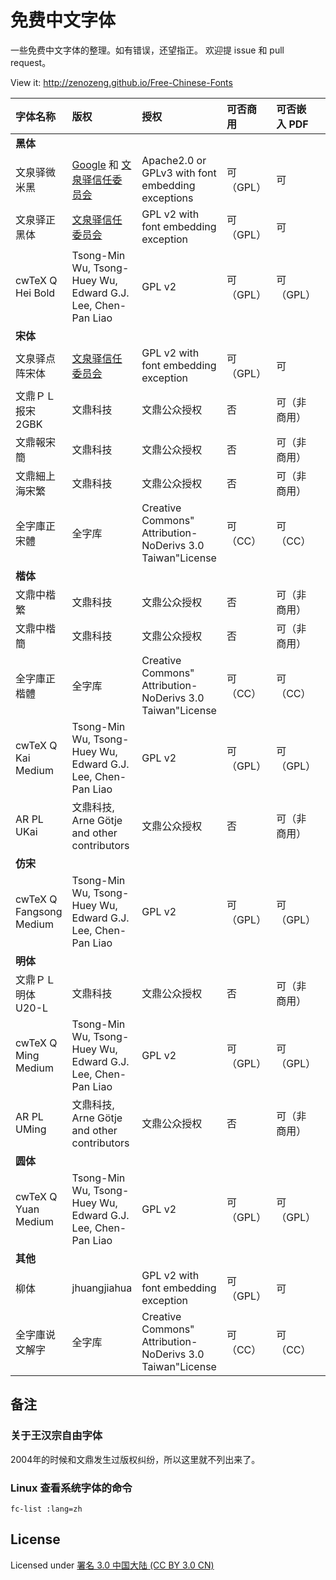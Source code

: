 # 免费中文字体

一些免费中文字体的整理。如有错误，还望指正。
欢迎提 issue 和 pull request。

View it: http://zenozeng.github.io/Free-Chinese-Fonts



字体名称 | 版权 | 授权 | 可否商用 | 可否嵌入 PDF | 备注 | 链接
:--- | :--- | :--- | :--- | :--- | :--- | :---
**黑体** | | | | | |
文泉驿微米黑 | [Google](http://www.google.com/intl/en/contact/) 和 [文泉驿信任委员会](http://wenq.org/wqy2/index.cgi?CopyrightPolicy) | Apache2.0 or GPLv3 with font embedding exceptions | 可（GPL） | 可 | 无 | http://wenq.org/wqy2/index.cgi?MicroHei
文泉驿正黑体 |  [文泉驿信任委员会](http://wenq.org/wqy2/index.cgi?CopyrightPolicy) | GPL v2 with font embedding exception | 可（GPL） | 可 | 无 | http://wenq.org/wqy2/index.cgi?ZenHei
cwTeX Q Hei Bold | Tsong-Min Wu, Tsong-Huey Wu, Edward G.J. Lee, Chen-Pan Liao | GPL v2 | 可（GPL）| 可（GPL）| [cwtex-q-fonts](https://code.google.com/p/cwtex-q-fonts/) | https://code.google.com/p/cwtex-q-fonts/
**宋体** | | | | | |
文泉驿点阵宋体 | [文泉驿信任委员会](http://wenq.org/wqy2/index.cgi?CopyrightPolicy) | GPL v2 with font embedding exception | 可（GPL） | 可 | 无 | http://wenq.org/wqy2/index.cgi?BitmapSong
文鼎ＰＬ报宋2GBK | 文鼎科技 | 文鼎公众授权 | 否 | 可（非商用） | [授权书](http://www.arphic.com/cn/news/2010/20100420.html) | http://www.arphic.com/cn/news/2010/20100420.html
文鼎報宋簡 | 文鼎科技 | 文鼎公众授权 | 否 | 可（非商用） | [授权书](http://www.arphic.com/tw/service/support/support\_mac\_cont.asp?id=8&toppage=1) | http://www.arphic.com/tw/service/support/support\_mac\_cont.asp?id=8&toppage=1
文鼎細上海宋繁 | 文鼎科技 | 文鼎公众授权 | 否 | 可（非商用） | [授权书](http://www.arphic.com/tw/service/support/support\_mac\_cont.asp?id=8&toppage=1) | http://www.arphic.com/tw/service/support/support\_mac\_cont.asp?id=8&toppage=1
全字庫正宋體 | 全字库 | Creative Commons" Attribution-NoDerivs 3.0 Taiwan"License | 可（CC）| 可（CC）| [授权](http://www.cns11643.gov.tw/AIDB/copyright.do) | http://www.cns11643.gov.tw/AIDB/copyright.do
**楷体** | | | | | |
文鼎中楷繁 | 文鼎科技 | 文鼎公众授权 | 否 | 可（非商用） | [授权书](http://www.arphic.com/tw/service/support/support\_mac\_cont.asp?id=8&toppage=1) | http://www.arphic.com/tw/service/support/support\_mac\_cont.asp?id=8&toppage=1
文鼎中楷簡 | 文鼎科技 | 文鼎公众授权 | 否 | 可（非商用） | [授权书](http://www.arphic.com/tw/service/support/support\_mac\_cont.asp?id=8&toppage=1) | http://www.arphic.com/tw/service/support/support\_mac\_cont.asp?id=8&toppage=1
全字庫正楷體 | 全字库 | Creative Commons" Attribution-NoDerivs 3.0 Taiwan"License | 可（CC）| 可（CC）| [授权](http://www.cns11643.gov.tw/AIDB/copyright.do) | http://www.cns11643.gov.tw/AIDB/copyright.do
cwTeX Q Kai Medium | Tsong-Min Wu, Tsong-Huey Wu, Edward G.J. Lee, Chen-Pan Liao | GPL v2 | 可（GPL）| 可（GPL）| [cwtex-q-fonts](https://code.google.com/p/cwtex-q-fonts/) | https://code.google.com/p/cwtex-q-fonts/
AR PL UKai | 文鼎科技, Arne Götje and other contributors | 文鼎公众授权 | 否 | 可（非商用） | | http://www.freedesktop.org/wiki/Software/CJKUnifonts/Download/
**仿宋** | | | | | |
cwTeX Q Fangsong Medium | Tsong-Min Wu, Tsong-Huey Wu, Edward G.J. Lee, Chen-Pan Liao | GPL v2 | 可（GPL）| 可（GPL）| [cwtex-q-fonts](https://code.google.com/p/cwtex-q-fonts/) | https://code.google.com/p/cwtex-q-fonts/
**明体** | | | | | |
文鼎ＰＬ明体U20-L | 文鼎科技 | 文鼎公众授权 | 否 | 可（非商用） | [授权书](http://www.arphic.com/cn/news/2010/20100420.html) | http://www.arphic.com/cn/news/2010/20100420.html
cwTeX Q Ming Medium | Tsong-Min Wu, Tsong-Huey Wu, Edward G.J. Lee, Chen-Pan Liao | GPL v2 | 可（GPL）| 可（GPL）| [cwtex-q-fonts](https://code.google.com/p/cwtex-q-fonts/) | https://code.google.com/p/cwtex-q-fonts/
AR PL UMing | 文鼎科技, Arne Götje and other contributors | 文鼎公众授权 | 否 | 可（非商用） | | http://www.freedesktop.org/wiki/Software/CJKUnifonts/Download/
**圆体** | | | | | |
cwTeX Q Yuan Medium | Tsong-Min Wu, Tsong-Huey Wu, Edward G.J. Lee, Chen-Pan Liao | GPL v2 | 可（GPL）| 可（GPL）| [cwtex-q-fonts](https://code.google.com/p/cwtex-q-fonts/) | https://code.google.com/p/cwtex-q-fonts/
**其他** | | | | | |
柳体 | jhuangjiahua | GPL v2 with font embedding exception | 可（GPL） | 可 | 无 | http://www.linuxsir.org/bbs/thread244714.html
全字庫说文解字 | 全字库 | Creative Commons" Attribution-NoDerivs 3.0 Taiwan"License | 可（CC）| 可（CC）| [授权](http://www.cns11643.gov.tw/AIDB/copyright.do) | http://www.cns11643.gov.tw/AIDB/copyright.do


## 备注

### 关于王汉宗自由字体

2004年的时候和文鼎发生过版权纠纷，所以这里就不列出来了。

### Linux 查看系统字体的命令

```
fc-list :lang=zh
```

## License

Licensed under [署名 3.0 中国大陆 (CC BY 3.0 CN)](http://creativecommons.org/licenses/by/3.0/cn/)
